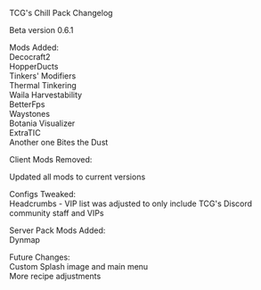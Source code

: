 TCG's Chill Pack
Changelog

Beta version 0.6.1  

Mods Added:  
    Decocraft2  
    HopperDucts  
    Tinkers' Modifiers  
    Thermal Tinkering  
    Waila Harvestability  
    BetterFps  
    Waystones  
    Botania Visualizer  
    ExtraTIC  
    Another one Bites the Dust

Client Mods Removed:  


Updated all mods to current versions  

Configs Tweaked:  
    Headcrumbs -  VIP list was adjusted to only include TCG's Discord community staff and VIPs  

Server Pack Mods Added:  
    Dynmap

Future Changes:  
    Custom Splash image and main menu  
    More recipe adjustments  
